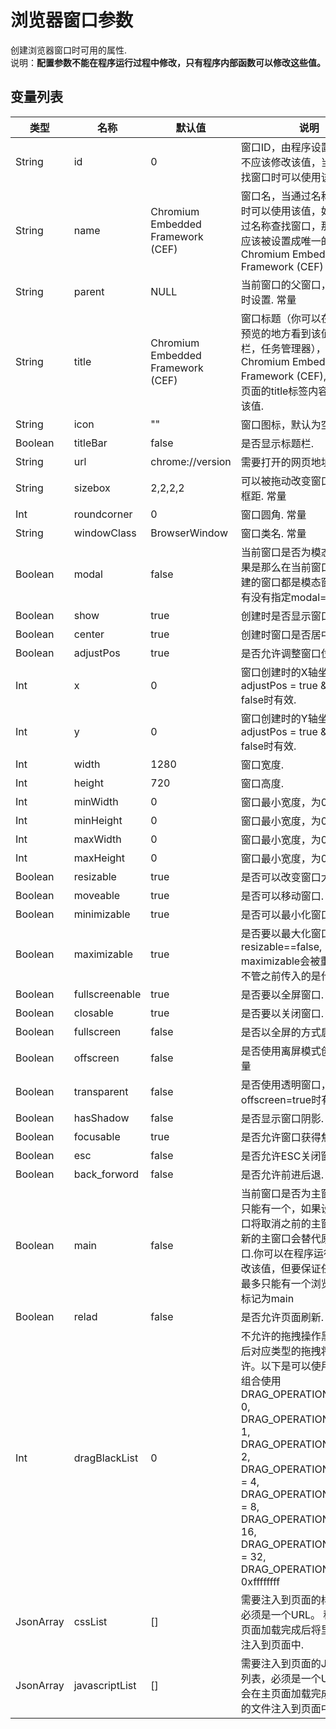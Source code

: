 # 浏览器窗口参数

  创建浏览器窗口时可用的属性.<br>说明：**配置参数不能在程序运行过程中修改，只有程序内部函数可以修改这些值。**
  
## 变量列表

<table class="table table-hover table-bordered ">
	<thead>
		<tr>
			<th class="col-xs-1">类型</th>
			<th class="col-xs-1">名称</th>
			<th class="col-xs-1">默认值</th>
			<th>说明</th>
		</tr>
	</thead>
	<tbody>
		<tr>
	<td>String</td>
	<td>id</td>
	<td>0 </td>
	<td>窗口ID，由程序设置该值，你不应该修改该值，当通过ID 查找窗口时可以使用该值 . <span class="label label-const">常量</span> 
</td>
</tr><tr>
	<td>String</td>
	<td>name</td>
	<td>Chromium Embedded Framework (CEF) </td>
	<td>窗口名，当通过名称查找窗口时可以使用该值，如果想要通过名称查找窗口，那么这个值应该被设置成唯一的，默认为Chromium Embedded Framework (CEF) </td>
</tr><tr>
	<td>String</td>
	<td>parent</td>
	<td>NULL </td>
	<td>当前窗口的父窗口，创建窗口时设置.  <span class="label label-const">常量</span> 
</td>
</tr><tr>
	<td>String</td>
	<td>title</td>
	<td>Chromium Embedded Framework (CEF) </td>
	<td>窗口标题（你可以在任何窗口预览的地方看到该值，如任务栏，任务管理器），默认为Chromium Embedded Framework (CEF),程序会根据页面的title标签内容自己修改该值. </td>
</tr><tr>
	<td>String</td>
	<td>icon</td>
	<td>"" </td>
	<td>窗口图标，默认为空. </td>
</tr><tr>
	<td>Boolean</td>
	<td>titleBar</td>
	<td>false </td>
	<td>是否显示标题栏. </td>
</tr><tr>
	<td>String</td>
	<td>url</td>
	<td>chrome://version </td>
	<td>需要打开的网页地址. <span class="label label-const">常量</span> 
</td>
</tr><tr>
	<td>String</td>
	<td>sizebox</td>
	<td>2,2,2,2 </td>
	<td>可以被拖动改变窗口大小的边框距. <span class="label label-const">常量</span> 
</td>
</tr><tr>
	<td>Int</td>
	<td>roundcorner</td>
	<td>0 </td>
	<td>窗口圆角. <span class="label label-const">常量</span> 
</td>
</tr><tr>
	<td>String</td>
	<td>windowClass</td>
	<td>BrowserWindow </td>
	<td>窗口类名. <span class="label label-const">常量</span> 
</td>
</tr><tr>
	<td>Boolean</td>
	<td>modal</td>
	<td>false </td>
	<td>当前窗口是否为模态窗口，如果是那么在当前窗口之后所创建的窗口都是模态窗口，不管有没有指定modal=true . <span class="label label-const">常量</span> 
</td>
</tr><tr>
	<td>Boolean</td>
	<td>show</td>
	<td>true </td>
	<td>创建时是否显示窗口. </td>
</tr><tr>
	<td>Boolean</td>
	<td>center</td>
	<td>true </td>
	<td>创建时窗口是否居中. <span class="label label-const">常量</span> 
</td>
</tr><tr>
	<td>Boolean</td>
	<td>adjustPos</td>
	<td>true </td>
	<td>是否允许调整窗口位置. </td>
</tr><tr>
	<td>Int</td>
	<td>x</td>
	<td>0 </td>
	<td>窗口创建时的X轴坐标, adjustPos = true && center = false时有效. </td>
</tr><tr>
	<td>Int</td>
	<td>y</td>
	<td>0 </td>
	<td>窗口创建时的Y轴坐标, adjustPos = true && center = false时有效. </td>
</tr><tr>
	<td>Int</td>
	<td>width</td>
	<td>1280 </td>
	<td>窗口宽度. </td>
</tr><tr>
	<td>Int</td>
	<td>height</td>
	<td>720 </td>
	<td>窗口高度. </td>
</tr><tr>
	<td>Int</td>
	<td>minWidth</td>
	<td>0 </td>
	<td>窗口最小宽度，为0时不限制. </td>
</tr><tr>
	<td>Int</td>
	<td>minHeight</td>
	<td>0 </td>
	<td>窗口最小宽度，为0时不限制. </td>
</tr><tr>
	<td>Int</td>
	<td>maxWidth</td>
	<td>0 </td>
	<td>窗口最小宽度，为0时不限制. </td>
</tr><tr>
	<td>Int</td>
	<td>maxHeight</td>
	<td>0 </td>
	<td>窗口最小宽度，为0时不限制. </td>
</tr><tr>
	<td>Boolean</td>
	<td>resizable</td>
	<td>true </td>
	<td>是否可以改变窗口大小. </td>
</tr><tr>
	<td>Boolean</td>
	<td>moveable</td>
	<td>true </td>
	<td>是否可以移动窗口. </td>
</tr><tr>
	<td>Boolean</td>
	<td>minimizable</td>
	<td>true </td>
	<td>是否可以最小化窗口. </td>
</tr><tr>
	<td>Boolean</td>
	<td>maximizable</td>
	<td>true </td>
	<td>是否要以最大化窗口，如果resizable==false, maximizable会被重置为true, 不管之前传入的是什么值. </td>
</tr><tr>
	<td>Boolean</td>
	<td>fullscreenable</td>
	<td>true </td>
	<td>是否要以全屏窗口. </td>
</tr><tr>
	<td>Boolean</td>
	<td>closable</td>
	<td>true </td>
	<td>是否要以关闭窗口. </td>
</tr><tr>
	<td>Boolean</td>
	<td>fullscreen</td>
	<td>false </td>
	<td>是否以全屏的方式启动窗口. </td>
</tr><tr>
	<td>Boolean</td>
	<td>offscreen</td>
	<td>false </td>
	<td>是否使用离屏模式创建窗口. <span class="label label-const">常量</span> 
</td>
</tr><tr>
	<td>Boolean</td>
	<td>transparent</td>
	<td>false </td>
	<td>是否使用透明窗口，offscreen=true时有效. <span class="label label-const">常量</span> 
</td>
</tr><tr>
	<td>Boolean</td>
	<td>hasShadow</td>
	<td>false </td>
	<td>是否显示窗口阴影. </td>
</tr><tr>
	<td>Boolean</td>
	<td>focusable</td>
	<td>true </td>
	<td>是否允许窗口获得焦点. </td>
</tr><tr>
	<td>Boolean</td>
	<td>esc</td>
	<td>false </td>
	<td>是否允许ESC关闭窗口. </td>
</tr><tr>
	<td>Boolean</td>
	<td>back_forword</td>
	<td>false </td>
	<td>是否允许前进后退. <span class="label label-const">常量</span> 
</td>
</tr><tr>
	<td>Boolean</td>
	<td>main</td>
	<td>false </td>
	<td>当前窗口是否为主窗口.主窗口只能有一个，如果设置为主窗口将取消之前的主窗口设定，新的主窗口会替代原来的主窗口.你可以在程序运行过程中修改该值，但要保证任何时候都最多只能有一个浏览器窗口被标记为main </td>
</tr><tr>
	<td>Boolean</td>
	<td>relad</td>
	<td>false </td>
	<td>是否允许页面刷新. 默认false </td>
</tr><tr>
	<td>Int</td>
	<td>dragBlackList</td>
	<td>0 </td>
	<td>不允许的拖拽操作黑名单,设定后对应类型的拖拽将不被允许。以下是可以使用的值,可以组合使用<br>DRAG_OPERATION_NONE    = 0,<br>DRAG_OPERATION_COPY    = 1,<br>DRAG_OPERATION_LINK    = 2,<br>DRAG_OPERATION_GENERIC = 4,<br>DRAG_OPERATION_PRIVATE = 8,<br>DRAG_OPERATION_MOVE    = 16,<br>DRAG_OPERATION_DELETE  = 32,<br>DRAG_OPERATION_EVERY   = 0xffffffff </td>
</tr><tr>
	<td>JsonArray</td>
	<td>cssList</td>
	<td>[] </td>
	<td>需要注入到页面的样式列表，必须是一个URL。 程序会在主页面加载完成后将里面的文件注入到页面中. </td>
</tr><tr>
	<td>JsonArray</td>
	<td>javascriptList</td>
	<td>[] </td>
	<td>需要注入到页面的Javascript列表，必须是一个URL。 程序会在主页面加载完成后将里面的文件注入到页面中. </td>
</tr>
	</tbody>
</table>


